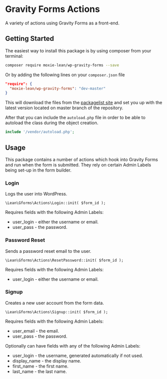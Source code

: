 # Gravity Forms Actions
A variety of actions using Gravity Forms as a front-end.

## Getting Started

The easiest way to install this package is by using composer from your terminal:

```bash
composer require moxie-lean/wp-gravity-forms --save
```

Or by adding the following lines on your `composer.json` file

```json
"require": {
  "moxie-lean/wp-gravity-forms": "dev-master"
}
```

This will download the files from the [packagelist site](https://packagist.org/packages/moxie-lean/wp-gravity-forms) 
and set you up with the latest version located on master branch of the repository. 

After that you can include the `autoload.php` file in order to
be able to autoload the class during the object creation.

```php
include '/vendor/autoload.php';
```

## Usage

This package contains a number of actions which hook into Gravity Forms and run when the form is submitted. They rely on certain Admin Labels being set-up in the form builder.

### Login
Logs the user into WordPress.

```
\Lean\Gforms\Actions\Login::init( $form_id );
```

Requires fields with the following Admin Labels:
- user_login - either the username or email.
- user_pass  - the password.

### Password Reset
Sends a password reset email to the user.

```
\Lean\Gforms\Actions\ResetPassword::init( $form_id );
```

Requires fields with the following Admin Labels:
- user_login - either the username or email.

### Signup
Creates a new user account from the form data.

```
\Lean\Gforms\Actions\Signup::init( $form_id );
```

Requires fields with the following Admin Labels:
- user_email - the email.
- user_pass  - the password.

Optionally can have fields with any of the following Admin Labels:
- user_login   - the username, generated automatically if not used.
- display_name - the display name.
- first_name   - the first name.
- last_name    - the last name.
